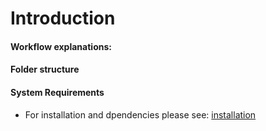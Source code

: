 # Introduction
#### Workflow explanations:
#### Folder structure
#### System Requirements
* For installation and dpendencies please see: [installation](\installation.md)
